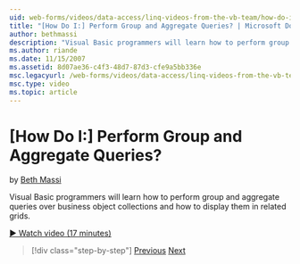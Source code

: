 ```yaml
---
uid: web-forms/videos/data-access/linq-videos-from-the-vb-team/how-do-i-perform-group-and-aggregate-queries
title: "[How Do I:] Perform Group and Aggregate Queries? | Microsoft Docs"
author: bethmassi
description: "Visual Basic programmers will learn how to perform group and aggregate queries over business object collections and how to display them in related grids."
ms.author: riande
ms.date: 11/15/2007
ms.assetid: 8d07ae36-c4f3-48d7-87d3-cfe9a5bb336e
msc.legacyurl: /web-forms/videos/data-access/linq-videos-from-the-vb-team/how-do-i-perform-group-and-aggregate-queries
msc.type: video
ms.topic: article
---
```

# [How Do I:] Perform Group and Aggregate Queries?

by [Beth Massi](https://github.com/bethmassi)

Visual Basic programmers will learn how to perform group and aggregate queries over business object collections and how to display them in related grids.

[&#9654; Watch video (17 minutes)](https://channel9.msdn.com/Blogs/ASP-NET-Site-Videos/how-do-i-perform-group-and-aggregate-queries)

> [!div class="step-by-step"]
> [Previous](how-do-i-get-started-with-linq.md)
> [Next](how-do-i-upgrade-visual-basic-projects-to-enable-linq.md)
